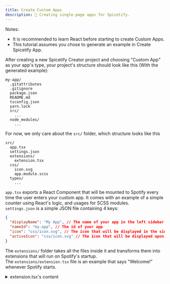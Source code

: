 ```yaml
---
title: Create Custom Apps
description: 🔧 Creating single-page apps for Spicetify.
---
```


Notes:

- It is recommended to learn React before starting to create Custom Apps.
- This tutorial assumes you chose to generate an example in Create Spicetify App.

After creating a new Spicetify Creator project and choosing "Custom App" as your app's type, your project's structure should look like this (With the generated example):

```
my-app/
  .gitattributes
  .gitignore
  package.json
  README.md
  tsconfig.json
  yarn.lock
  src/
    ...
  node_modules/
    ...
```

For now, we only care about the `src/` folder, which structure looks like this

```
src/
  app.tsx
  settings.json
  extensions/
    extension.tsx
  css/
    icon.svg
    app.module.scss
  types/
    ...
```

`app.tsx` exports a React Component that will be mounted to Spotify every time the user enters your custom app.
It comes with an example of a simple counter using React's logic, and usages for SCSS modules.  
`settings.json` is a simple JSON file containing 4 keys:

```json
{
  "displayName": "My App", // The name of your app in the left sidebar
  "nameId": "my-app", // The id of your app
  "icon": "css/icon.svg", // The icon that will be displayed in the sidebar
  "activeIcon": "css/icon.svg" // The icon that will be displayed upon selecting the app in the sidebar.
}
```

The `extensions/` folder takes all the files inside it and transforms them into extensions that will run on Spotify's startup.  
The `extensions/extension.tsx` file is an example that says "Welcome!" whenever Spotify starts.

<details>
<summary>extension.tsx's content</summary>

```ts
(async () => {
  while (!Spicetify?.showNotification) {
    await new Promise((resolve) => setTimeout(resolve, 100));
  }

  // Show message on start.
  Spicetify.showNotification('Welcome!');
})();
```

</details>
